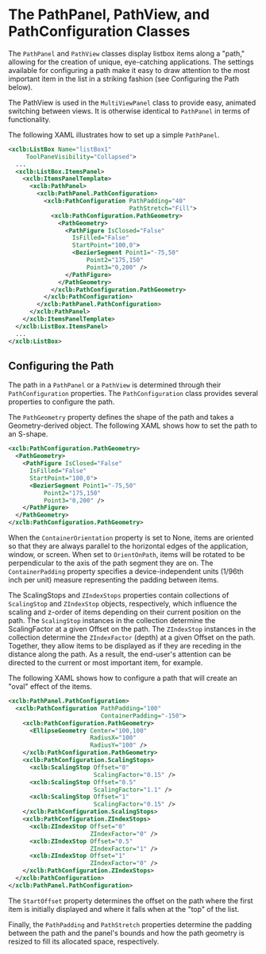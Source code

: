 # The PathPanel, PathView, and PathConfiguration Classes

The `PathPanel` and `PathView` classes display listbox items along a "path," allowing for the creation of unique, eye-catching applications. The settings available for configuring a path make it easy to draw attention to the most important item in the list in a striking fashion (see Configuring the Path below).

The PathView is used in the `MultiViewPanel` class to provide easy, animated switching between views. It is otherwise identical to `PathPanel` in terms of functionality.

The following XAML illustrates how to set up a simple `PathPanel`.

```xml
<xclb:ListBox Name="listBox1"
     ToolPaneVisibility="Collapsed">
  ...
  <xclb:ListBox.ItemsPanel>
    <xclb:ItemsPanelTemplate>
      <xclb:PathPanel>
        <xclb:PathPanel.PathConfiguration>
          <xclb:PathConfiguration PathPadding="40"
                                  PathStretch="Fill">
            <xclb:PathConfiguration.PathGeometry>
              <PathGeometry>
                <PathFigure IsClosed="False"
                  IsFilled="False"
                  StartPoint="100,0">
                  <BezierSegment Point1="-75,50"
                      Point2="175,150"
                      Point3="0,200" />
                </PathFigure>
              </PathGeometry>
            </xclb:PathConfiguration.PathGeometry>
          </xclb:PathConfiguration>
        </xclb:PathPanel.PathConfiguration>
      </xclb:PathPanel>
    </xclb:ItemsPanelTemplate>
  </xclb:ListBox.ItemsPanel>
  ...
</xclb:ListBox>
```

## Configuring the Path
The path in a `PathPanel` or a `PathView` is determined through their `PathConfiguration` properties. The `PathConfiguration` class provides several properties to configure the path.

The `PathGeometry` property defines the shape of the path and takes a Geometry-derived object. The following XAML shows how to set the path to an S-shape.

```xml
<xclb:PathConfiguration.PathGeometry>
  <PathGeometry>
    <PathFigure IsClosed="False"
      IsFilled="False"
      StartPoint="100,0">
      <BezierSegment Point1="-75,50"
          Point2="175,150"
          Point3="0,200" />
    </PathFigure>
  </PathGeometry>
</xclb:PathConfiguration.PathGeometry>
```

When the `ContainerOrientation` property is set to None, items are oriented so that they are always parallel to the horizontal edges of the application, window, or screen. When set to `OrientOnPath`, items will be rotated to be perpendicular to the axis of the path segment they are on. The `ContainerPadding` property specifies a device-independent units (1/96th inch per unit) measure representing the padding between items.

The ScalingStops and `ZIndexStops` properties contain collections of `ScalingStop` and `ZIndexStop` objects, respectively, which influence the scaling and z-order of items depending on their current position on the path. The `ScalingStop` instances in the collection determine the ScalingFactor at a given Offset on the path. The `ZIndexStop` instances in the collection determine the `ZIndexFactor` (depth) at a given Offset on the path. Together, they allow items to be displayed as if they are receding in the distance along the path. As a result, the end-user's attention can be directed to the current or most important item, for example.

The following XAML shows how to configure a path that will create an "oval" effect of the items.

```xml
<xclb:PathPanel.PathConfiguration>
  <xclb:PathConfiguration PathPadding="100"
                          ContainerPadding="-150">
    <xclb:PathConfiguration.PathGeometry>
      <EllipseGeometry Center="100,100"
                       RadiusX="100"
                       RadiusY="100" />
    </xclb:PathConfiguration.PathGeometry>
    <xclb:PathConfiguration.ScalingStops>
      <xclb:ScalingStop Offset="0"
                        ScalingFactor="0.15" />
      <xclb:ScalingStop Offset="0.5"
                        ScalingFactor="1.1" />
      <xclb:ScalingStop Offset="1"
                        ScalingFactor="0.15" />
    </xclb:PathConfiguration.ScalingStops>
    <xclb:PathConfiguration.ZIndexStops>
      <xclb:ZIndexStop Offset="0"
                       ZIndexFactor="0" />
      <xclb:ZIndexStop Offset="0.5"
                       ZIndexFactor="1" />
      <xclb:ZIndexStop Offset="1"
                       ZIndexFactor="0" />
    </xclb:PathConfiguration.ZIndexStops>
  </xclb:PathConfiguration>
</xclb:PathPanel.PathConfiguration>
```

The `StartOffset` property determines the offset on the path where the first item is initially displayed and where it falls when at the "top" of the list.

Finally, the `PathPadding` and `PathStretch` properties determine the padding between the path and the panel's bounds and how the path geometry is resized to fill its allocated space, respectively. 